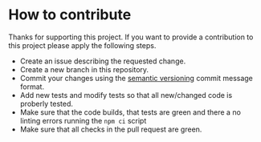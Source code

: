 # How to contribute

Thanks for supporting this project. If you want to provide a contribution to this project please apply the following steps.

- Create an issue describing the requested change.
- Create a new branch in this repository.
- Commit your changes using the [semantic versioning](https://github.com/semantic-release/semantic-release/blob/master/README.md#commit-message-format) commit message format.
- Add new tests and modify tests so that all new/changed code is proberly tested.
- Make sure that the code builds, that tests are green and there a no linting errors  running the `npm ci` script
- Make sure that all checks in the pull request are green.